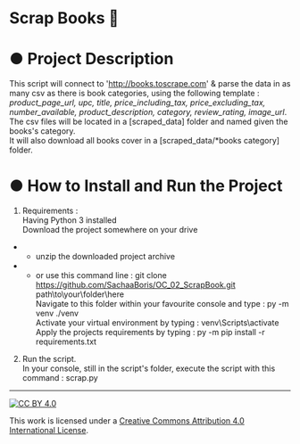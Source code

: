 # Scrap Books 🚀  
  
# ● Project Description  
This script will connect to 'http://books.toscrape.com' & parse the data in as many csv as there is book categories, using the following template : *product_page_url, upc, title, price_including_tax, price_excluding_tax, number_available, product_description, category, review_rating, image_url*.  
The csv files will be located in a [scraped_data] folder and named given the books's category.  
It will also download all books cover in a [scraped_data/*books category] folder.  
  
# ● How to Install and Run the Project  
1. Requirements :  
Having Python 3 installed  
Download the project somewhere on your drive  
- - unzip the downloaded project archive  
- - or use this command line : git clone https://github.com/SachaaBoris/OC_02_ScrapBook.git path\to\your\folder\here  
Navigate to this folder within your favourite console and type : py -m venv ./venv  
Activate your virtual environment by typing : venv\Scripts\activate  
Apply the projects requirements by typing : py -m  pip install -r requirements.txt  

2. Run the script.  
In your console, still in the script's folder, execute the script with this command : scrap.py  
  
---  
  
[![CC BY 4.0][cc-by-shield]][cc-by]  
  
This work is licensed under a [Creative Commons Attribution 4.0 International License][cc-by].  
  
[cc-by]: http://creativecommons.org/licenses/by/4.0/  
[cc-by-shield]: https://img.shields.io/badge/License-CC%20BY%204.0-lightgrey.svg  

